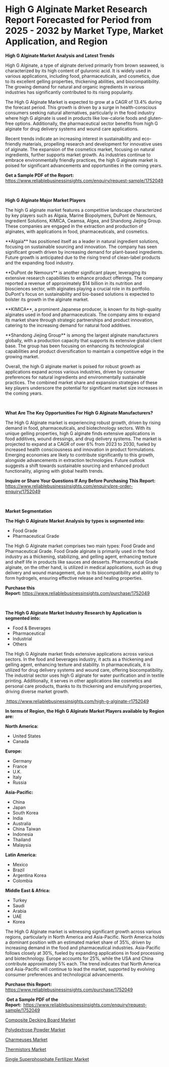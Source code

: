 <p><h1>High G Alginate Market Research Report Forecasted for Period from 2025 -  2032 by Market Type, Market Application, and Region</h1></p><p><strong>High G Alginate Market Analysis and Latest Trends</strong></p>
<p><p>High G Alginate, a type of alginate derived primarily from brown seaweed, is characterized by its high content of guluronic acid. It is widely used in various applications, including food, pharmaceuticals, and cosmetics, due to its excellent gelling properties, thickening abilities, and biocompatibility. The growing demand for natural and organic ingredients in various industries has significantly contributed to its rising popularity.</p><p>The High G Alginate Market is expected to grow at a CAGR of 13.4% during the forecast period. This growth is driven by a surge in health-conscious consumers seeking natural alternatives, particularly in the food industry where high G alginate is used in products like low-calorie foods and gluten-free options. Additionally, the pharmaceutical sector benefits from high G alginate for drug delivery systems and wound care applications. </p><p>Recent trends indicate an increasing interest in sustainability and eco-friendly materials, propelling research and development for innovative uses of alginate. The expansion of the cosmetics market, focusing on natural ingredients, further supports market growth. As industries continue to embrace environmentally friendly practices, the high G alginate market is poised for significant advancements and opportunities in the coming years.</p></p>
<p><strong>Get a Sample PDF of the Report:&nbsp;</strong> <a href="https://www.reliablebusinessinsights.com/enquiry/request-sample/1752049?utm_campaign=57&utm_medium=2&utm_source=Github&utm_content=ia&utm_term=06032025&utm_id=high-g-alginate">https://www.reliablebusinessinsights.com/enquiry/request-sample/1752049</a></p>
<p>&nbsp;</p>
<p><strong>High G Alginate Major Market Players</strong></p>
<p><p>The high G alginate market features a competitive landscape characterized by key players such as Algaia, Marine Biopolymers, DuPont de Nemours, Ingredient Solutions, KIMICA, Ceamsa, Algea, and Shandong Jiejing Group. These companies are engaged in the extraction and production of alginates, with applications in food, pharmaceuticals, and cosmetics.</p><p>**Algaia** has positioned itself as a leader in natural ingredient solutions, focusing on sustainable sourcing and innovation. The company has seen significant growth driven by increasing demand for plant-based ingredients. Future growth is anticipated due to the rising trend of clean-label products and the expanding food industry.</p><p>**DuPont de Nemours** is another significant player, leveraging its extensive research capabilities to enhance product offerings. The company reported a revenue of approximately $14 billion in its nutrition and biosciences sector, with alginates playing a crucial role in its portfolio. DuPont's focus on sustainability and bio-based solutions is expected to bolster its growth in the alginate market.</p><p>**KIMICA**, a prominent Japanese producer, is known for its high-quality alginates used in food and pharmaceuticals. The company aims to expand its market share through strategic partnerships and product innovation, catering to the increasing demand for natural food additives.</p><p>**Shandong Jiejing Group** is among the largest alginate manufacturers globally, with a production capacity that supports its extensive global client base. The group has been focusing on enhancing its technological capabilities and product diversification to maintain a competitive edge in the growing market.</p><p>Overall, the high G alginate market is poised for robust growth as applications expand across various industries, driven by consumer preferences for natural ingredients and environmentally sustainable practices. The combined market share and expansion strategies of these key players underscore the potential for significant market size increases in the coming years.</p></p>
<p>&nbsp;</p>
<p><strong>What Are The Key Opportunities For High G Alginate Manufacturers?</strong></p>
<p><p>The High G Alginate market is experiencing robust growth, driven by rising demand in food, pharmaceuticals, and biotechnology sectors. With its unique gelling properties, high G alginate finds extensive applications in food additives, wound dressings, and drug delivery systems. The market is projected to expand at a CAGR of over 6% from 2023 to 2030, fueled by increased health consciousness and innovation in product formulations. Emerging economies are likely to contribute significantly to this growth, alongside advancements in extraction technologies. Future outlook suggests a shift towards sustainable sourcing and enhanced product functionality, aligning with global health trends.</p></p>
<p><strong>Inquire or Share Your Questions If Any Before Purchasing This Report:</strong> <a href="https://www.reliablebusinessinsights.com/enquiry/pre-order-enquiry/1752049?utm_campaign=57&utm_medium=2&utm_source=Github&utm_content=ia&utm_term=06032025&utm_id=high-g-alginate">https://www.reliablebusinessinsights.com/enquiry/pre-order-enquiry/1752049</a></p>
<p>&nbsp;</p>
<p><strong>Market Segmentation</strong></p>
<p><strong>The High G Alginate Market Analysis by types is segmented into:</strong></p>
<p><ul><li>Food Grade</li><li>Pharmaceutical Grade</li></ul></p>
<p><p>The High G Alginate market comprises two main types: Food Grade and Pharmaceutical Grade. Food Grade alginate is primarily used in the food industry as a thickening, stabilizing, and gelling agent, enhancing texture and shelf life in products like sauces and desserts. Pharmaceutical Grade alginate, on the other hand, is utilized in medical applications, such as drug delivery and wound management, due to its biocompatibility and ability to form hydrogels, ensuring effective release and healing properties.</p></p>
<p><strong>Purchase this Report:&nbsp;</strong><a href="https://www.reliablebusinessinsights.com/purchase/1752049?utm_campaign=57&utm_medium=2&utm_source=Github&utm_content=ia&utm_term=06032025&utm_id=high-g-alginate">https://www.reliablebusinessinsights.com/purchase/1752049</a></p>
<p>&nbsp;</p>
<p><strong>The High G Alginate Market Industry Research by Application is segmented into:</strong></p>
<p><ul><li>Food & Beverages</li><li>Pharmaceutical</li><li>Industrial</li><li>Others</li></ul></p>
<p><p>The High G Alginate market finds extensive applications across various sectors. In the food and beverages industry, it acts as a thickening and gelling agent, enhancing texture and stability. In pharmaceuticals, it is utilized for drug delivery systems and wound care, offering biocompatibility. The industrial sector uses high G alginate for water purification and in textile printing. Additionally, it serves in other applications like cosmetics and personal care products, thanks to its thickening and emulsifying properties, driving diverse market growth.</p></p>
<p><a href="https://www.reliablebusinessinsights.com/high-g-alginate-r1752049?utm_campaign=57&utm_medium=2&utm_source=Github&utm_content=ia&utm_term=06032025&utm_id=high-g-alginate">&nbsp;https://www.reliablebusinessinsights.com/high-g-alginate-r1752049</a></p>
<p><strong>In terms of Region, the High G Alginate Market Players available by Region are:</strong></p>
<p>
    <p> <strong> North America: </strong>
        <ul>
            <li>United States</li>
            <li>Canada</li>
        </ul>
        </p> 
    <p> <strong> Europe: </strong>
        <ul>
            <li>Germany</li>
            <li>France</li>
            <li>U.K.</li>
            <li>Italy</li>
            <li>Russia</li>
        </ul>
        </p> 
    <p> <strong> Asia-Pacific: </strong>
        <ul>
            <li>China</li>
            <li>Japan</li>
            <li>South Korea</li>
            <li>India</li>
            <li>Australia</li>
            <li>China Taiwan</li>
            <li>Indonesia</li>
            <li>Thailand</li>
            <li>Malaysia</li>
        </ul>
        </p> 
    <p> <strong> Latin America: </strong>
        <ul>
            <li>Mexico</li>
            <li>Brazil</li>
            <li>Argentina Korea</li>
            <li>Colombia</li>
        </ul>
        </p> 
    <p> <strong> Middle East & Africa: </strong>
        <ul>
            <li>Turkey</li>
            <li>Saudi</li>
            <li>Arabia</li>
            <li>UAE</li>
            <li>Korea</li>
        </ul>
    </p>
    </p>
<p><p>The High G Alginate market is witnessing significant growth across various regions, particularly in North America and Asia-Pacific. North America holds a dominant position with an estimated market share of 35%, driven by increasing demand in the food and pharmaceutical industries. Asia-Pacific follows closely at 30%, fueled by expanding applications in food processing and biotechnology. Europe accounts for 25%, while the USA and China contribute approximately 5% each. The trend indicates that North America and Asia-Pacific will continue to lead the market, supported by evolving consumer preferences and technological advancements.</p></p>
<p><strong>Purchase this Report: </strong><a href="https://www.reliablebusinessinsights.com/purchase/1752049?utm_campaign=57&utm_medium=2&utm_source=Github&utm_content=ia&utm_term=06032025&utm_id=high-g-alginate">https://www.reliablebusinessinsights.com/purchase/1752049</a></p>
<p>&nbsp;<strong>Get a Sample PDF of the Report:&nbsp;&nbsp;</strong><a href="https://www.reliablebusinessinsights.com/enquiry/request-sample/1752049?utm_campaign=57&utm_medium=2&utm_source=Github&utm_content=ia&utm_term=06032025&utm_id=high-g-alginate">https://www.reliablebusinessinsights.com/enquiry/request-sample/1752049</a></p>
<p><strong></strong></p>
<p><p><a href="https://github.com/lenjakam/Market-Research-Report-List-1/blob/main/composite-decking-board-market.md?utm_campaign=57&utm_medium=2&utm_source=Github&utm_content=ia&utm_term=06032025&utm_id=high-g-alginate">Composite Decking Board Market</a></p><p><a href="https://github.com/direepittr/Market-Research-Report-List-1/blob/main/polydextrose-powder-market.md?utm_campaign=57&utm_medium=2&utm_source=Github&utm_content=ia&utm_term=06032025&utm_id=high-g-alginate">Polydextrose Powder Market</a></p><p><a href="https://github.com/pllahoithana9/Market-Research-Report-List-1/blob/main/charmeuses-market.md?utm_campaign=57&utm_medium=2&utm_source=Github&utm_content=ia&utm_term=06032025&utm_id=high-g-alginate">Charmeuses Market</a></p><p><a href="https://github.com/houltngake/Market-Research-Report-List-1/blob/main/thermistors-market.md?utm_campaign=57&utm_medium=2&utm_source=Github&utm_content=ia&utm_term=06032025&utm_id=high-g-alginate">Thermistors Market</a></p><p><a href="https://github.com/quiraytaibat/Market-Research-Report-List-1/blob/main/single-superphosphate-fertilizer-market.md?utm_campaign=57&utm_medium=2&utm_source=Github&utm_content=ia&utm_term=06032025&utm_id=high-g-alginate">Single Superphosphate Fertilizer Market</a></p></p>